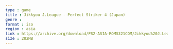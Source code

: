 ```yaml
---
type : game
title : Jikkyou J.League - Perfect Striker 4 (Japan)
genre : 
format : iso
region : asia
link : https://archive.org/download/PS2-ASIA-ROMS321COM/Jikkyou%20J.League%20-%20Perfect%20Striker%204%20%28Japan%29.7z
size : 282MB
---
```

